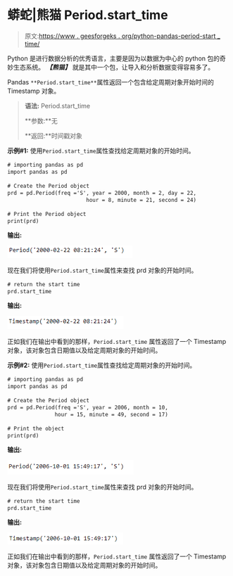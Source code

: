 # 蟒蛇|熊猫 Period.start_time

> 原文:[https://www . geesforgeks . org/python-pandas-period-start _ time/](https://www.geeksforgeeks.org/python-pandas-period-start_time/)

Python 是进行数据分析的优秀语言，主要是因为以数据为中心的 python 包的奇妙生态系统。 ***【熊猫】*** 就是其中一个包，让导入和分析数据变得容易多了。

Pandas `**Period.start_time**`属性返回一个包含给定周期对象开始时间的 Timestamp 对象。

> **语法:** Period.start_time
> 
> **参数:**无
> 
> **返回:**时间戳对象

**示例#1:** 使用`Period.start_time`属性查找给定周期对象的开始时间。

```
# importing pandas as pd
import pandas as pd

# Create the Period object
prd = pd.Period(freq ='S', year = 2000, month = 2, day = 22,
                         hour = 8, minute = 21, second = 24)

# Print the Period object
print(prd)
```

**输出:**

![](img/e74d8dfa72965f36f64b1d11a228d297.png)

现在我们将使用`Period.start_time`属性来查找 prd 对象的开始时间。

```
# return the start time
prd.start_time
```

**输出:**

![](img/9126aa281344d8f9fab82640660c2315.png)

正如我们在输出中看到的那样，`Period.start_time` 属性返回了一个 Timestamp 对象，该对象包含日期值以及给定周期对象的开始时间。

**示例#2:** 使用`Period.start_time`属性查找给定周期对象的开始时间。

```
# importing pandas as pd
import pandas as pd

# Create the Period object
prd = pd.Period(freq ='S', year = 2006, month = 10, 
               hour = 15, minute = 49, second = 17)

# Print the object
print(prd)
```

**输出:**

![](img/7752883a0d3bbe6723b83c640e79cd94.png)

现在我们将使用`Period.start_time`属性来查找 prd 对象的开始时间。

```
# return the start time
prd.start_time
```

**输出:**

![](img/63edf3aba32819ff4b1181fb80961ab9.png)

正如我们在输出中看到的那样，`Period.start_time` 属性返回了一个 Timestamp 对象，该对象包含日期值以及给定周期对象的开始时间。